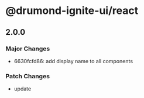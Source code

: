# @drumond-ignite-ui/react

## 2.0.0

### Major Changes

- 6630fcfd86: add display name to all components

### Patch Changes

- update
